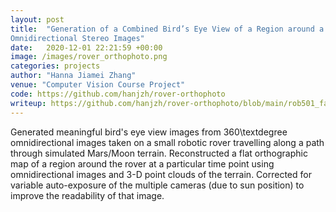 ```yaml
---
layout: post
title:  "Generation of a Combined Bird’s Eye View of a Region around a Robotic Rover From
Omnidirectional Stereo Images"
date:   2020-12-01 22:21:59 +00:00
image: /images/rover_orthophoto.png
categories: projects
author: "Hanna Jiamei Zhang"
venue: "Computer Vision Course Project"
code: https://github.com/hanjzh/rover-orthophoto
writeup: https://github.com/hanjzh/rover-orthophoto/blob/main/rob501_fall_2020_final_project_report_Hanna_Zhang.pdf
---
```

Generated meaningful bird's eye view images from 360\textdegree omnidirectional images taken on a small robotic rover travelling along a path through simulated Mars/Moon terrain. Reconstructed a flat orthographic map of a region around the rover at a particular time point using omnidirectional images and 3-D point clouds of the terrain. Corrected for variable auto-exposure of the multiple cameras (due to sun position) to improve the readability of that image.